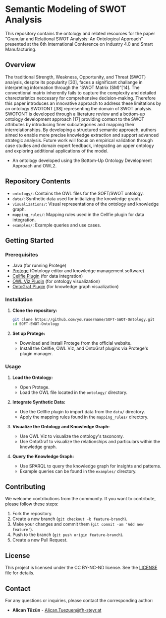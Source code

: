 # Semantic Modeling of SWOT Analysis

This repository contains the ontology and related resources for the paper "Granular and Relational SWOT Analysis: An Ontological Approach" presented at the 6th International Conference on Industry 4.0 and Smart Manufacturing.

## Overview

The traditional Strength, Weakness, Opportunity, and Threat (SWOT) analysis, despite its popularity [30], faces a significant challange
in interpreting information through the ”SWOT Matrix (SM)”[14]. The conventional matrix inherently fails to capture the
complexity and detailed charecteristics neccesary for comprehensive decision-making. Therefore this paper introduces an innovative
approach to address these limitations by an ontology SWOTONT [38] representing the domain of SWOT analysis. SWOTONT
is developed through a literature review and a bottom-up ontology development approach [17] providing context to the SWOT attributes
by introducing finer subcategories and mapping their interrelationships. By developing a structured semantic approach,
authors aimed to enable more precise knowledge extraction and support advanced strategic analysis. Future work will focus on
empirical validation through case studies and domain expert feedback, integrating an upper ontology and exploring additional
applications of the model.

- An ontology developed using the Bottom-Up Ontology Development Approach and OWL2.

## Repository Contents

- `ontology/`: Contains the OWL files for the SOFT/SWOT ontology.
- `data/`: Synthetic data used for initializing the knowledge graph.
- `visualizations/`: Visual representations of the ontology and knowledge graph.
- `mapping_rules/`: Mapping rules used in the Cellfie plugin for data integration.
- `examples/`: Example queries and use cases.

## Getting Started

### Prerequisites

- Java (for running Protege)
- [Protege](https://protege.stanford.edu/) (Ontology editor and knowledge management software)
- [Cellfie Plugin](https://github.com/protegeproject/cellfie-plugin) (for data integration)
- [OWL Viz Plugin](https://protegewiki.stanford.edu/wiki/OWLViz) (for ontology visualization)
- [OntoGraf Plugin](https://protegewiki.stanford.edu/wiki/OntoGraf) (for knowledge graph visualization)

### Installation

1. **Clone the repository:**
    ```bash
    git clone https://github.com/yourusername/SOFT-SWOT-Ontology.git
    cd SOFT-SWOT-Ontology
    ```

2. **Set up Protege:**
    - Download and install Protege from the official website.
    - Install the Cellfie, OWL Viz, and OntoGraf plugins via Protege's plugin manager.

### Usage

1. **Load the Ontology:**
    - Open Protege.
    - Load the OWL file located in the `ontology/` directory.

2. **Integrate Synthetic Data:**
    - Use the Cellfie plugin to import data from the `data/` directory.
    - Apply the mapping rules found in the `mapping_rules/` directory.

3. **Visualize the Ontology and Knowledge Graph:**
    - Use OWL Viz to visualize the ontology's taxonomy.
    - Use OntoGraf to visualize the relationships and particulars within the knowledge graph.

4. **Query the Knowledge Graph:**
    - Use SPARQL to query the knowledge graph for insights and patterns.
    - Example queries can be found in the `examples/` directory.

## Contributing

We welcome contributions from the community. If you want to contribute, please follow these steps:

1. Fork the repository.
2. Create a new branch (`git checkout -b feature-branch`).
3. Make your changes and commit them (`git commit -am 'Add new feature'`).
4. Push to the branch (`git push origin feature-branch`).
5. Create a new Pull Request.

## License

This project is licensed under the CC BY-NC-ND license. See the [LICENSE](LICENSE) file for details.

## Contact

For any questions or inquiries, please contact the corresponding author:
- **Alican Tüzün** - [Alican.Tuezuen@fh-steyr.at](mailto:Alican.Tuezuen@fh-steyr.at)
